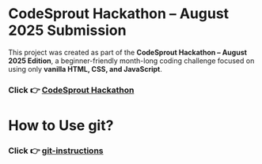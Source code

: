 # CodeSprout Hackathon – August 2025 Submission

This project was created as part of the **CodeSprout Hackathon – August 2025 Edition**, a beginner-friendly month-long coding challenge focused on using only **vanilla HTML, CSS, and JavaScript**.

### Click 👉  [CodeSprout Hackathon](https://codesprout.devpost.com/)


# How to Use git?

### Click 👉 [git-instructions](https://github.com/tcker/codesprout/tree/main/git-instructions)